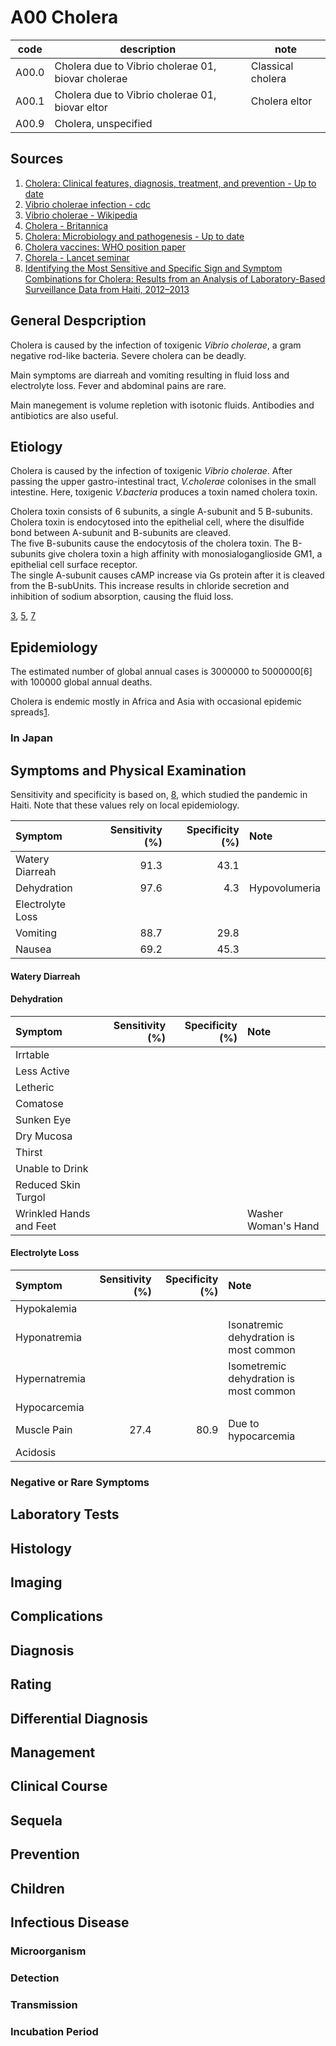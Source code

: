 <link href="ktakahiro1729.github.io/blogGlobal/markdown.css" rels="stylesheet">

# A00 Cholera

|code|description|note|
|-|-|-|
|A00.0|Cholera due to Vibrio cholerae 01, biovar cholerae|Classical cholera|
|A00.1|Cholera due to Vibrio cholerae 01, biovar eltor|Cholera eltor|
|A00.9|Cholera, unspecified||

## Sources
1. [Cholera: Clinical features, diagnosis, treatment, and prevention - Up to date](https://www.uptodate.com/contents/cholera-clinical-features-diagnosis-treatment-and-prevention)
2. [Vibrio cholerae infection - cdc](https://www.cdc.gov/cholera/index.html)
3. [Vibrio cholerae - Wikipedia](https://en.m.wikipedia.org/wiki/Vibrio_cholerae)
4. [Cholera - Britannica](https://www.britannica.com/science/cholera)
5. [Cholera: Microbiology and pathogenesis - Up to date](https://www.uptodate.com/contents/cholera-microbiology-and-pathogenesis)
6. [Cholera vaccines: WHO position paper](https://www.who.int/wer/2010/wer8513.pdf)
7. [Chorela - Lancet seminar](https://doi.org/10.1016/S0140-6736%2817%2930559-7)
8. [Identifying the Most Sensitive and Specific Sign and Symptom Combinations for Cholera: Results from an Analysis of Laboratory-Based Surveillance Data from Haiti, 2012–2013](https://www.ncbi.nlm.nih.gov/pmc/articles/PMC4385769/)

## General Despcription
Cholera is caused by the infection of toxigenic *Vibrio cholerae*, a gram negative rod-like bacteria. Severe cholera can be deadly.

Main symptoms are diarreah and vomiting resulting in fluid loss and electrolyte loss. Fever and abdominal pains are rare.

Main manegement is volume repletion with isotonic fluids. Antibodies and antibiotics are also useful.

## Etiology
Cholera is caused by the infection of toxigenic <span class="causeMO">*Vibrio cholerae*</span>. After passing the upper gastro-intestinal tract, *V.cholerae* colonises in the <span class="loc">small intestine</span>. Here, toxigenic *V.bacteria* produces a toxin named cholera toxin. 

Cholera toxin consists of 6 subunits, a single A-subunit and 5 B-subunits. Cholera toxin is endocytosed into the epithelial cell, where the disulfide bond between A-subunit and B-subunits are cleaved.<br>
The five B-subunits cause the endocytosis of the cholera toxin. The B-subunits give cholera toxin a high affinity with monosialoganglioside GM1, a epithelial cell surface receptor.<br>
The single A-subunit causes cAMP increase via Gs protein after it is cleaved from the B-subUnits. This increase results in chloride secretion and inhibition of sodium absorption, causing the fluid loss.

[3](#sources), [5](#sources), [7](#sources)

## Epidemiology
The estimated number of global annual cases is <span id="nGCases">3000000</span> to 5000000[6] with <span id="nGDeaths">100000</span> global annual deaths.

Cholera is endemic mostly in Africa and Asia with occasional epidemic spreads[1](#sources).

### In Japan

## Symptoms and Physical Examination

Sensitivity and specificity is based on, [8](#sources), which studied the pandemic in Haiti. Note that these values rely on local epidemiology. 

<div class="symTable" id="mainSymTable" markdown="1">

|Symptom|Sensitivity (%)|Specificity (%)|Note|
|:-|-:|-:|:-|
|Watery Diarreah|91.3|43.1|
|Dehydration|97.6|4.3|Hypovolumeria|
|Electrolyte Loss|
|Vomiting|88.7|29.8|
|Nausea|69.2|45.3|

</div>

#### Watery Diarreah

#### Dehydration


<div class="symTable" markdown="1"> 

|Symptom|Sensitivity (%)|Specificity (%)|Note|
|:-|-:|-:|:-|
|Irrtable|
|Less Active|
|Letheric|
|Comatose|
|Sunken <span class="loc">Eye</span>|
|Dry <span class="loc">Mucosa</span>|
|Thirst|
|Unable to Drink|
|Reduced <span class="loc">Skin</span> Turgol</span>|
|Wrinkled <span class="loc">Hands</span> and <span class="loc">Feet</span></span>|||Washer Woman's Hand|


</div>


#### Electrolyte Loss

<div class="symTable" markdown="1">

|Symptom|Sensitivity (%)|Specificity (%)|Note|
|:-|-:|-:|:-|
|Hypokalemia|
|Hyponatremia|||Isonatremic dehydration is most common|
|Hypernatremia|||Isometremic dehydration is most common|
|Hypocarcemia|
|Muscle Pain|27.4|80.9|Due to hypocarcemia|
|Acidosis|

</div>

### Negative or Rare Symptoms

## Laboratory Tests



## Histology

## Imaging

## Complications

## Diagnosis

## Rating

## Differential Diagnosis

## Management

## Clinical Course

## Sequela

## Prevention

## Children

## Infectious Disease 
### Microorganism

### Detection

### Transmission

### Incubation Period

